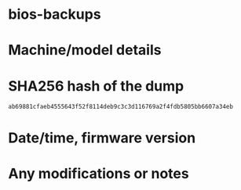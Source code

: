 # bios-backups


# Machine/model details
    
# SHA256 hash of the dump
    ab69881cfaeb4555643f52f8114deb9c3c3d116769a2f4fdb5805bb6607a34eb
# Date/time, firmware version

# Any modifications or notes

